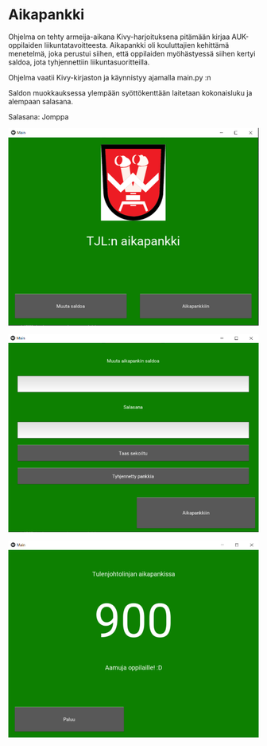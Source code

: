 # Aikapankki

Ohjelma on tehty armeija-aikana Kivy-harjoituksena pitämään kirjaa AUK-oppilaiden liikuntatavoitteesta. Aikapankki oli kouluttajien kehittämä menetelmä, joka perustui siihen, että oppilaiden myöhästyessä siihen kertyi saldoa, jota tyhjennettiin liikuntasuoritteilla.  

Ohjelma vaatii Kivy-kirjaston ja käynnistyy ajamalla main.py :n 

Saldon muokkauksessa ylempään syöttökenttään laitetaan kokonaisluku ja alempaan salasana.

Salasana: Jomppa

![ ](Aikapankki1.PNG)

![](Aikapankki2.PNG)

![](Aikapankki3.PNG)
